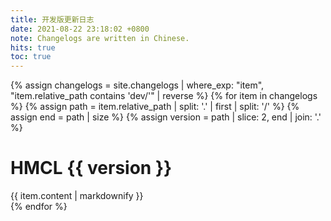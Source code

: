 ```yaml
---
title: 开发版更新日志
date: 2021-08-22 23:18:02 +0800
note: Changelogs are written in Chinese.
hits: true
toc: true
---
```


{% assign changelogs = site.changelogs | where_exp: "item", "item.relative_path contains 'dev/'" | reverse %}
{% for item in changelogs %}
  {% assign path = item.relative_path |  split: '.' | first | split: '/' %}
  {% assign end = path | size %}
  {% assign version = path | slice: 2, end | join: '.' %}
  <h1 id="{% if forloop.index == 1 %}nowchange{% else %}HMCL-{{ version }}{% endif %}">HMCL {{ version }}</h1>
  <div>{{ item.content | markdownify }}</div>
{% endfor %}
